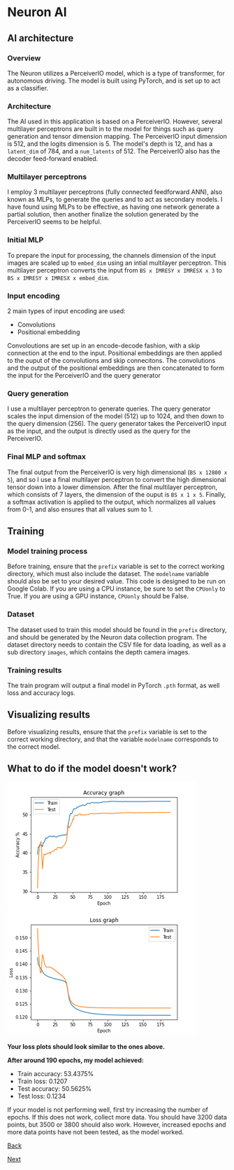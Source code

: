 # Neuron AI

## AI architecture
### Overview
The Neuron utilizes a PerceiverIO model, which is a type of transformer, for autonomous driving. The model is built using PyTorch, and is set up to act as a classifier.

### Architecture
The AI used in this application is based on a PerceiverIO. However, several multilayer perceptrons are built in to the model for things such as query generation and tensor dimension mapping. The PerceiverIO input dimension is 512, and the logits dimension is 5. The model's depth is 12, and has a ```latent_dim``` of 784, and a ```num_latents``` of 512. The PerceiverIO also has the decoder feed-forward enabled.

### Multilayer perceptrons
I employ 3 multilayer perceptrons (fully connected feedforward ANN), also known as MLPs, to generate the queries and to act as secondary models. I have found using MLPs to be effective, as having one network generate a partial solution, then another finalize the solution generated by the PerceiverIO seems to be helpful.

### Initial MLP
To prepare the input for processing, the channels dimension of the input images are scaled up to ```embed_dim``` using an intial multilayer perceptron. This multilayer perceptron converts the input from ```BS x IMRESY x IMRESX x 3``` to ```BS x IMRESY x IMRESX x embed_dim```.

### Input encoding
2 main types of input encoding are used:
- Convolutions
- Positional embedding

Convoloutions are set up in an encode-decode fashion, with a skip connection at the end to the input.
Positional embeddings are then applied to the ouput of the convolutions and skip connecitons. The convolutions and the output of the positional embeddings are then concatenated to form the input for the PerceiverIO and the query generator

### Query generation
I use a multilayer perceptron to generate queries. The query generator scales the input dimension of the model (512) up to 1024, and then down to the query dimension (256). The query generator takes the PerceiverIO input as the input, and the output is directly used as the query for the PerceiverIO.

### Final MLP and softmax
The final output from the PerceiverIO is very high dimensional (```BS x 12800 x 5```), and so I use a final multilayer perceptron to convert the high dimensional tensor down into a lower dimension. After the final multilayer perceptron, which consists of 7 layers, the dimension of the ouput is ```BS x 1 x 5```. Finally, a softmax activation is applied to the output, which normalizes all values from 0-1, and also ensures that all values sum to 1.

## Training

### Model training process

Before training, ensure that the ```prefix``` variable is set to the correct working directory, which must also include the dataset.
The ```modelname``` variable should also be set to your desired value.
This code is designed to be run on Google Colab. If you are using a CPU instance, be sure to set the ```CPUonly``` to True.
If you are using a GPU instance, ```CPUonly``` should be False.

### Dataset

The dataset used to train this model should be found in the ```prefix``` directory, and should be generated by the Neuron data collection program.
The dataset directory needs to contain the CSV file for data loading, as well as a sub directory ```images```, which contains the depth camera images.

### Training results

The train program will output a final model in PyTorch ```.pth``` format, as well loss and accuracy logs.

## Visualizing results
Before visualizing results, ensure that the ```prefix``` variable is set to the correct working directory, and that the variable ```modelname``` corresponds to the correct model.

## What to do if the model doesn't work?
![Accuracy](/images/acc.png)
![Loss](/images/loss.png)

**Your loss plots should look similar to the ones above.**


**After around 190 epochs, my model achieved:**
- Train accuracy: 53.4375%
- Train loss: 0.1207
- Test accuracy: 50.5625%
- Test loss: 0.1234

If your model is not performing well, first try increasing the number of epochs. If this does not work, collect more data. You should have 3200 data points, but 3500 or 3800 should also work. However, increased epochs and more data points have not been tested, as the model worked.
      
[Back](https://github.com/EricLBuehler/The-Neuron/tree/master/neuron-collect_data)

[Next](https://github.com/EricLBuehler/The-Neuron/tree/master/neuron-server)
